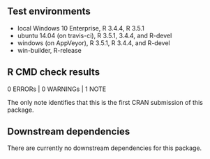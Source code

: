 ## Test environments
* local Windows 10 Enterprise, R 3.4.4, R 3.5.1
* ubuntu 14.04 (on travis-ci), R 3.5.1, 3.4.4, and R-devel
* windows (on AppVeyor), R 3.5.1, R 3.4.4, and R-devel
* win-builder, R-release

## R CMD check results

0 ERRORs | 0 WARNINGs | 1 NOTE

The only note identifies that this is the first CRAN submission of this package.

## Downstream dependencies
There are currently no downstream dependencies for this package.
